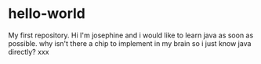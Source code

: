 hello-world
===========

My first repository. 
Hi I'm josephine and i would like to learn java as soon as possible. why isn't there a chip to implement in my brain so i just know java directly? xxx
